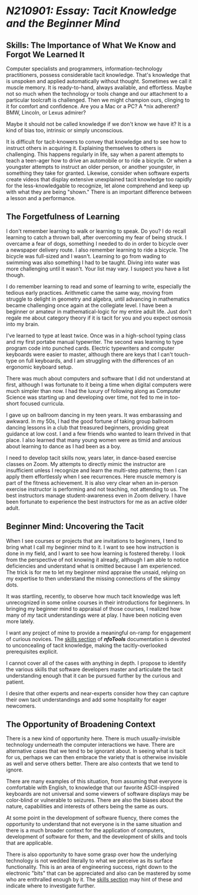 <!-- index.md 0.0.3                 UTF-8                          2021-09-05
     ----1----|----2----|----3----|----4----|----5----|----6----|----7----|--*

                 N210901: TACIT KNOWLEDGE AND THE BEGINNER MIND
     -->

# ***N210901:** Essay: Tacit Knowledge and the Beginner Mind*

## Skills: The Importance of What We Know and Forgot We Learned It

Computer specialists and programmers, information-technology practitioners,
possess considerable tacit knowledge.  That's knowledge that is unspoken and
applied automatically without thought.  Sometimes we call it muscle memory.
It is ready-to-hand, always available, and effortless.  Maybe not so much
when the technology or tools change and our
attachment to a particular toolcraft is challenged.  Then we might champion
ours, clinging to it for comfort and confidence.  Are you a
Mac or a PC?  A *nix adherent?  BMW, Lincoln, or Lexus admirer?

Maybe it should not be called knowledge if we don't know we have it?  It is
a kind of bias too, intrinsic or simply unconscious.

It is difficult for tacit-knowers to convey that knowledge and to see
how to instruct others in acquiring it.  Explaining themselves to others is
challenging.  This happens regularly in life, say when a parent attempts to
teach a teen-ager how to drive an automobile or to ride a bicycle.  Or when
a youngster attempts to instruct an older person, or another youngster, in
something they take for granted.  Likewise, consider when software experts
create videos that display extensive unexplained tacit knowledge too rapidly
for the less-knowledgable to recognize, let alone comprehend and keep up with
what they are being "shown."  There is an important difference between a
lesson and a performance.

## The Forgetfulness of Learning

I don't remember learning to walk or learning to speak.  Do you?  I do recall
learning to catch a thrown ball, after overcoming my fear of being struck.  I
overcame a fear of dogs, something I needed to do in order to bicycle
over a newspaper delivery route. I also remember learning to ride a bicycle.
The bicycle was full-sized and I wasn't.
Learning to go from wading to swimming was
also something I had to be taught.  Diving into water was more challenging
until it wasn't.  Your list may vary. I suspect you have a list though.

I do remember learning to read and some of learning to write, especially the
tedious early practices.  Arithmetic came the same way, moving from struggle
to delight in geometry and algebra, until advancing in mathematics became
challenging once again at the collegiate level.  I have been a beginner or
amateur in mathematical-logic for my entire adult life.  Just don't regale me
about category theory if it is tacit for you and you expect osmosis into my
brain.

I've learned to type at least twice.  Once was in a high-school typing class
and my first portabe manual typewriter.  The second was learning to type
program code into punched cards.  Electric typewriters and computer keyboards
were easier to master, although there are keys that I can't touch-type on
full keyboards, and I am struggling with the differences of an ergonomic
keyboard setup.

There was much about computers and software that I did not understand
at first, although I was fortunate to it being a time when digital computers
were much simpler than now.  I had the luxury of following along as Computer
Science was starting up and developing over time, not fed to me in too-short
focused curricula.

I gave up on ballroom dancing in my teen years.  It was embarassing and
awkward.  In my 50s, I had the good fortune of taking group ballroom dancing
lessons in a club that treasured beginners, providing great guidance at low
cost.  I and a few friends who wanted to learn thrived in that place.  I also
learned that many young women were as timid and anxious about learning to
dance as I had been as a boy.

I need to develop tacit skills now, years later, in
dance-based exercise classes on Zoom.  My attempts to directly mimic
the instructor are insufficient unless I recognize and learn the multi-step
patterns; then I can apply them effortlessly when I see recurrences. Here
muscle memory is part of the fitness achievement.  It is also very clear when
an in-person exercise instructor is performing and not
teaching, not attending to us.  The best instructors
manage student-awareness even in Zoom delivery. I have been fortunate to
experience the best instructors for me as an active older adult.

## Beginner Mind: Uncovering the Tacit

When I see courses or projects that are invitations to beginners, I tend to
bring what I call my beginner mind to it.  I want to see how instruction is
done in my field, and I want to see how learning is fostered thereby.  I
look from the perspective of not knowing it already, although I am able to
notice deficiencies and understand what is omitted because I am experienced.
The trick is for me to let my beginner mind appraise the unsaid, relying on my
expertise to then understand the missing connections of the skimpy dots.

It was startling, recently, to observe how much tacit knowledge was
left unrecognized in some online courses in their introductions for beginners.
In bringing my beginner mind to appraisal of those courses, I realized how
many of _my_ tacit understandings were at play.  I have been noticing even
more lately.

I want any project of mine to provide a meaningful on-ramp for engagement of
curious novices.  The [skills section](../../skills) of ***nfoTools***
documentation is devoted to unconcealing of tacit knowledge, making the
tacitly-overlooked prerequisites explicit.

I cannot cover all of the cases with anything in depth.  I propose to identify
the various skills that software developers master and articulate the tacit
understanding enough that it can be pursued further by the curious and
patient.

I desire that other experts and near-experts consider how they can capture
their own tacit understandings and add some hospitality for eager newcomers.

## The Opportunity of Broadening Context

There is a new kind of opportunity here.  There is much usually-invisible
technology underneath the computer interactions we have.  There are
alternative cases that we tend to be ignorant about.  In seeing what is
tacit for us, perhaps we can then embrace the variety that is otherwise
invisible as well and serve others better.  There are also contexts that
we tend to ignore.

There are many examples of this situation, from assuming that everyone is
comfortable with English, to knowledge that our favorite ASCII-inspired
keyboards are not universal and some viewers of software displays may be
color-blind or vulnerable to seizures.  There are also the biases about
the nature, capabilities and interests of others being the same as ours.

At some point in the development of software
fluency, there comes the opportunity to understand that not everyone is in
the same situation and there is a much broader context for the application
of computers, development of software for them, and the development of skills
and tools that are applicable.

There is also opportunity to have some grasp over how the underlying
technology is not wedded literally to what we perceive as its surface
functionality.  This is an area of engineering success, right down to the
electronic "bits" that can be appreciated and also can be mastered by some
who are enthralled enough by it.  The [skills section](../../skills) may hint
of these and indicate where to investigate further.

<!-- ----1----|----2----|----3----|----4----|----5----|----6----|----7----|--*

     0.0.3 2021-09-05T17:22Z More touch-ups
     0.0.2 2021-09-04T20:11Z Touched up, with a sigh of relief that I had not
           lost the earlier draft, simply forgot where I put it.
     0.0.1 2021-09-02T23:19Z Strip from the docs/skills/ front page and bring
           to Project Notes for separate discussion.
     0.0.0 2021-08-31T23:08Z Clone and adapt 0.0.8 rayLab experiments index.md

               *** end of docs/notes/N210901/index.md ***
     -->
